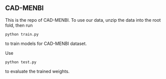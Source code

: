 ## CAD-MENBI

This is the repo of CAD-MENBI.
To use our data, unzip the data into the root fold, then run 
```
python train.py
```
to train models for CAD-MENBI dataset.

Use
```
python test.py
```
to evaluate the trained weights.